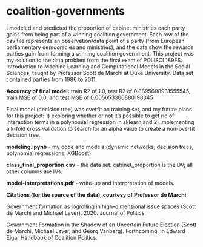 # coalition-governments
I modeled and predicted the proportion of cabinet ministries each party gains from being part of a winning coalition government. Each row of the csv file represents an observation/data point of a party (from European parliamentary democracies and ministries), and the data show the rewards parties gain from forming a winning coalition government. This project was my solution to the data problem from the final exam of POLISCI 189FS: Introduction to Machine Learning and Computational Models in the Social Sciences, taught by Professor Scott de Marchi at Duke University. Data set contained parties from 1986 to 2011.

**Accuracy of final model:** train R2 of 1.0, test R2 of 0.8895608931555545, train MSE of 0.0, and test MSE of 0.005653300880198345

Final model (decision tree) was overfit on training set, and my future plans for this project: 1) exploring whether or not it’s possible to get rid of interaction terms in a polynomial regression in sklearn and 2) implementing a k-fold cross validation to search for an alpha value to create a non-overfit decision tree.

**modeling.ipynb** - my code and models (dynamic networks, decision trees, polynomial regressions, XGBoost).

**class_final_proportion.csv** - the data set. cabinet_proportion is the DV; all other columns are IVs.

**model-interpretations.pdf** - write-up and interpretation of models.


**Citations (for the source of the data), courtesy of Professor de Marchi:**

Government formation as logrolling in high-dimensional issue spaces (Scott de Marchi and Michael Laver). 2020. Journal of Politics.

Government Formation in the Shadow of an Uncertain Future Election (Scott de Marchi, Michael Laver, and Georg Vanberg). Forthcoming. In Edward Elgar Handbook of Coalition Politics.
